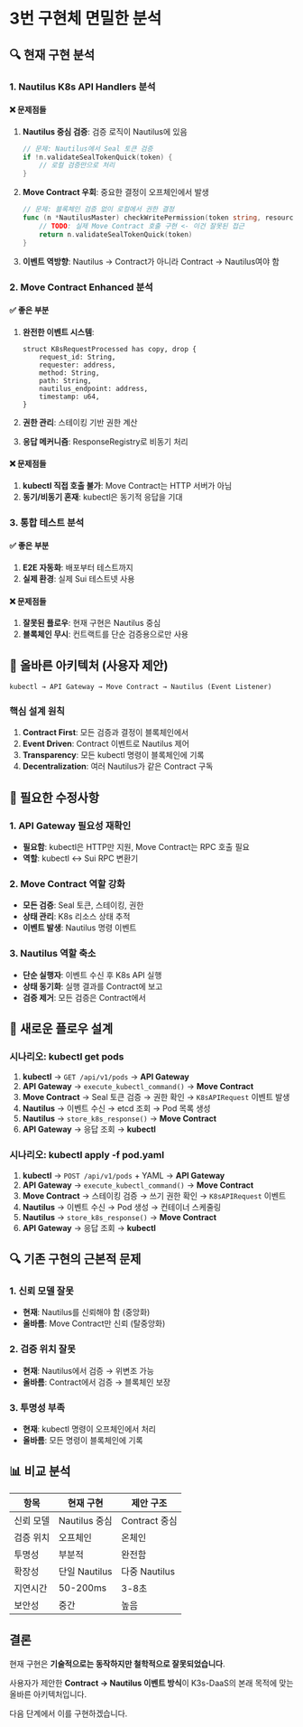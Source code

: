 # 3번 구현체 면밀한 분석

## 🔍 현재 구현 분석

### 1. Nautilus K8s API Handlers 분석

#### ❌ 문제점들
1. **Nautilus 중심 검증**: 검증 로직이 Nautilus에 있음
   ```go
   // 문제: Nautilus에서 Seal 토큰 검증
   if !n.validateSealTokenQuick(token) {
       // 로컬 검증만으로 처리
   }
   ```

2. **Move Contract 우회**: 중요한 결정이 오프체인에서 발생
   ```go
   // 문제: 블록체인 검증 없이 로컬에서 권한 결정
   func (n *NautilusMaster) checkWritePermission(token string, resource K8sResource, action string) bool {
       // TODO: 실제 Move Contract 호출 구현 <- 이건 잘못된 접근
       return n.validateSealTokenQuick(token)
   }
   ```

3. **이벤트 역방향**: Nautilus → Contract가 아니라 Contract → Nautilus여야 함

### 2. Move Contract Enhanced 분석

#### ✅ 좋은 부분
1. **완전한 이벤트 시스템**:
   ```move
   struct K8sRequestProcessed has copy, drop {
       request_id: String,
       requester: address,
       method: String,
       path: String,
       nautilus_endpoint: address,
       timestamp: u64,
   }
   ```

2. **권한 관리**: 스테이킹 기반 권한 계산
3. **응답 메커니즘**: ResponseRegistry로 비동기 처리

#### ❌ 문제점들
1. **kubectl 직접 호출 불가**: Move Contract는 HTTP 서버가 아님
2. **동기/비동기 혼재**: kubectl은 동기적 응답을 기대

### 3. 통합 테스트 분석

#### ✅ 좋은 부분
1. **E2E 자동화**: 배포부터 테스트까지
2. **실제 환경**: 실제 Sui 테스트넷 사용

#### ❌ 문제점들
1. **잘못된 플로우**: 현재 구현은 Nautilus 중심
2. **블록체인 무시**: 컨트랙트를 단순 검증용으로만 사용

## 🎯 올바른 아키텍처 (사용자 제안)

```
kubectl → API Gateway → Move Contract → Nautilus (Event Listener)
```

### 핵심 설계 원칙
1. **Contract First**: 모든 검증과 결정이 블록체인에서
2. **Event Driven**: Contract 이벤트로 Nautilus 제어
3. **Transparency**: 모든 kubectl 명령이 블록체인에 기록
4. **Decentralization**: 여러 Nautilus가 같은 Contract 구독

## 🔧 필요한 수정사항

### 1. API Gateway 필요성 재확인
- **필요함**: kubectl은 HTTP만 지원, Move Contract는 RPC 호출 필요
- **역할**: kubectl ↔ Sui RPC 변환기

### 2. Move Contract 역할 강화
- **모든 검증**: Seal 토큰, 스테이킹, 권한
- **상태 관리**: K8s 리소스 상태 추적
- **이벤트 발생**: Nautilus 명령 이벤트

### 3. Nautilus 역할 축소
- **단순 실행자**: 이벤트 수신 후 K8s API 실행
- **상태 동기화**: 실행 결과를 Contract에 보고
- **검증 제거**: 모든 검증은 Contract에서

## 🚀 새로운 플로우 설계

### 시나리오: kubectl get pods

1. **kubectl** → `GET /api/v1/pods` → **API Gateway**
2. **API Gateway** → `execute_kubectl_command()` → **Move Contract**
3. **Move Contract** → Seal 토큰 검증 → 권한 확인 → `K8sAPIRequest` 이벤트 발생
4. **Nautilus** → 이벤트 수신 → etcd 조회 → Pod 목록 생성
5. **Nautilus** → `store_k8s_response()` → **Move Contract**
6. **API Gateway** → 응답 조회 → **kubectl**

### 시나리오: kubectl apply -f pod.yaml

1. **kubectl** → `POST /api/v1/pods` + YAML → **API Gateway**
2. **API Gateway** → `execute_kubectl_command()` → **Move Contract**
3. **Move Contract** → 스테이킹 검증 → 쓰기 권한 확인 → `K8sAPIRequest` 이벤트
4. **Nautilus** → 이벤트 수신 → Pod 생성 → 컨테이너 스케줄링
5. **Nautilus** → `store_k8s_response()` → **Move Contract**
6. **API Gateway** → 응답 조회 → **kubectl**

## 🔍 기존 구현의 근본적 문제

### 1. 신뢰 모델 잘못
- **현재**: Nautilus를 신뢰해야 함 (중앙화)
- **올바름**: Move Contract만 신뢰 (탈중앙화)

### 2. 검증 위치 잘못
- **현재**: Nautilus에서 검증 → 위변조 가능
- **올바름**: Contract에서 검증 → 블록체인 보장

### 3. 투명성 부족
- **현재**: kubectl 명령이 오프체인에서 처리
- **올바름**: 모든 명령이 블록체인에 기록

## 📊 비교 분석

| 항목 | 현재 구현 | 제안 구조 |
|------|-----------|-----------|
| 신뢰 모델 | Nautilus 중심 | Contract 중심 |
| 검증 위치 | 오프체인 | 온체인 |
| 투명성 | 부분적 | 완전함 |
| 확장성 | 단일 Nautilus | 다중 Nautilus |
| 지연시간 | 50-200ms | 3-8초 |
| 보안성 | 중간 | 높음 |

## 결론

현재 구현은 **기술적으로는 동작하지만 철학적으로 잘못되었습니다**.

사용자가 제안한 **Contract → Nautilus 이벤트 방식**이 K3s-DaaS의 본래 목적에 맞는 올바른 아키텍처입니다.

다음 단계에서 이를 구현하겠습니다.